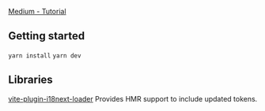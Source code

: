 [Medium - Tutorial](https://stacy-davis.medium.com/translation-tokens-of-clarity-45823baac081)

## Getting started
`yarn install`
`yarn dev`

## Libraries
[vite-plugin-i18next-loader](https://github.com/alienfast/vite-plugin-i18next-loader)
Provides HMR support to include updated tokens.
